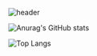 ![header](https://capsule-render.vercel.app/api?type=wave&color=auto&height=300&section=header&text=helperwoo%20GitHub&fontSize=90)

![Anurag's GitHub stats](https://github-readme-stats.vercel.app/api?username=helperwoo&show_icons=true&theme=dark)

![Top Langs](https://github-readme-stats.vercel.app/api/top-langs/?username=helperwoo&layout=compact&theme=tokyonight)

<!--
**dev-helperwoo/dev-helperwoo** is a ✨ _special_ ✨ repository because its `README.md` (this file) appears on your GitHub profile.

Here are some ideas to get you started:

- 🔭 I’m currently working on ...
- 🌱 I’m currently learning ...
- 👯 I’m looking to collaborate on ...
- 🤔 I’m looking for help with ...
- 💬 Ask me about ...
- 📫 How to reach me: ...
- 😄 Pronouns: ...
- ⚡ Fun fact: ...
-->
